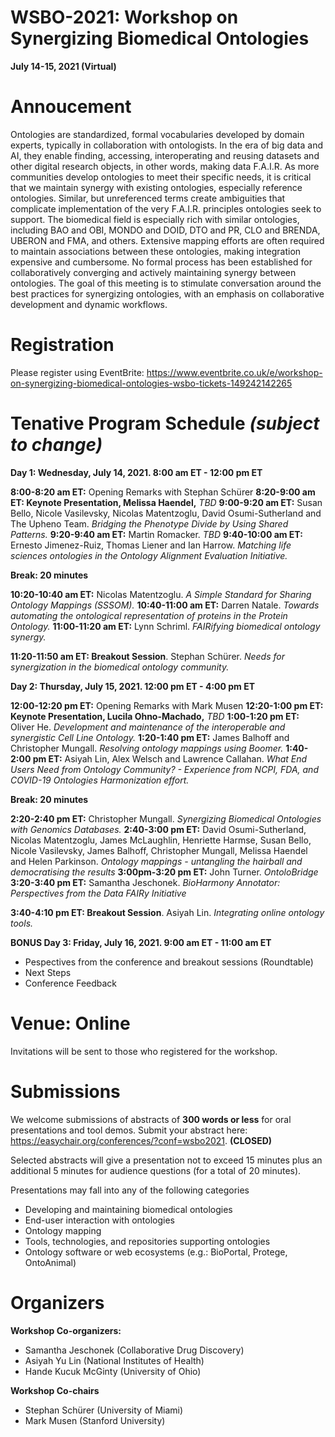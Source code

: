 # WSBO-2021: Workshop on Synergizing Biomedical Ontologies
**July 14-15, 2021 (Virtual)**

# Annoucement
Ontologies are standardized, formal vocabularies developed by domain experts, typically in collaboration with ontologists. In the era of big data and AI, they enable finding, accessing, interoperating and reusing datasets and other digital research objects, in other words, making data F.A.I.R. As more communities develop ontologies to meet their specific needs, it is critical that we maintain synergy with existing ontologies, especially reference ontologies. Similar, but unreferenced terms create ambiguities that complicate implementation of the very F.A.I.R. principles ontologies seek to support. The biomedical field is especially rich with similar ontologies, including BAO and OBI, MONDO and DOID, DTO and PR, CLO and BRENDA, UBERON and FMA, and others. Extensive mapping efforts are often required to maintain associations between these ontologies, making integration expensive and cumbersome. No formal process has been established for collaboratively converging and actively maintaining synergy between ontologies. The goal of this meeting is to stimulate conversation around the best practices for synergizing ontologies, with an emphasis on collaborative development and dynamic workflows. 

# Registration
Please register using EventBrite: https://www.eventbrite.co.uk/e/workshop-on-synergizing-biomedical-ontologies-wsbo-tickets-149242142265

# Tenative Program Schedule _(subject to change)_

**Day 1: Wednesday, July 14, 2021. 8:00 am ET - 12:00 pm ET**

**8:00-8:20 am ET:** Opening Remarks with Stephan Schürer 
**8:20-9:00 am ET: Keynote Presentation, Melissa Haendel,** _TBD_
**9:00-9:20 am ET:** Susan Bello, Nicole Vasilevsky, Nicolas Matentzoglu, David Osumi-Sutherland and The Upheno Team. _Bridging the Phenotype Divide by Using Shared Patterns._
**9:20-9:40 am ET:** Martin Romacker. _TBD_
**9:40-10:00 am ET:** Ernesto Jimenez-Ruiz, Thomas Liener and Ian Harrow. _Matching life sciences ontologies in the Ontology Alignment Evaluation Initiative._

**Break: 20 minutes**

**10:20-10:40 am ET:** Nicolas Matentzoglu. _A Simple Standard for Sharing Ontology Mappings (SSSOM)._
**10:40-11:00 am ET:** Darren Natale. _Towards automating the ontological representation of proteins in the Protein Ontology._
**11:00-11:20 am ET:** Lynn Schriml. _FAIRifying biomedical ontology synergy._

**11:20-11:50 am ET: Breakout Session**. Stephan Schürer. _Needs for synergization in the biomedical ontology community._ 


**Day 2: Thursday, July 15, 2021. 12:00 pm ET - 4:00 pm ET**

**12:00-12:20 pm ET:** Opening Remarks with Mark Musen
**12:20-1:00 pm ET: Keynote Presentation, Lucila Ohno-Machado,** _TBD_
**1:00-1:20 pm ET:** Oliver He. _Development and maintenance of the interoperable and synergistic Cell Line Ontology._
**1:20-1:40 pm ET:** James Balhoff and Christopher Mungall. _Resolving ontology mappings using Boomer._
**1:40-2:00 pm ET:** Asiyah Lin, Alex Welsch and Lawrence Callahan. _What End Users Need from Ontology Community? - Experience from NCPI, FDA, and COVID-19 Ontologies Harmonization effort._

**Break: 20 minutes** 

**2:20-2:40 pm ET:** Christopher Mungall. _Synergizing Biomedical Ontologies with Genomics Databases._
**2:40-3:00 pm ET:** David Osumi-Sutherland, Nicolas Matentzoglu, James McLaughlin, Henriette Harmse, Susan Bello, Nicole Vasilevsky, James Balhoff, Christopher Mungall, Melissa Haendel and Helen Parkinson. _Ontology mappings - untangling the hairball and democratising the results_
**3:00pm-3:20 pm ET:** John Turner. _OntoloBridge_
**3:20-3:40 pm ET:** Samantha Jeschonek. _BioHarmony Annotator: Perspectives from the Data FAIRy Initiative_

**3:40-4:10 pm ET: Breakout Session**. Asiyah Lin. _Integrating online ontology tools._ 


**BONUS Day 3: Friday, July 16, 2021. 9:00 am ET - 11:00 am ET**
* Pespectives from the conference and breakout sessions (Roundtable)
* Next Steps
* Conference Feedback

# Venue: Online
Invitations will be sent to those who registered for the workshop.

# Submissions
We welcome submissions of abstracts of **300 words or less** for oral presentations and tool demos.  Submit your abstract here: https://easychair.org/conferences/?conf=wsbo2021.   **(CLOSED)**

Selected abstracts will give a presentation not to exceed 15 minutes plus an additional 5 minutes for audience questions (for a total of 20 minutes). 

Presentations may fall into any of the following categories
* Developing and maintaining biomedical ontologies
* End-user interaction with ontologies
* Ontology mapping
* Tools, technologies, and repositories supporting ontologies
* Ontology software or web ecosystems (e.g.: BioPortal, Protege, OntoAnimal)

# Organizers
**Workshop Co-organizers:**
* Samantha Jeschonek (Collaborative Drug Discovery)
* Asiyah Yu Lin (National Institutes of Health)
* Hande Kucuk McGinty (University of Ohio)

**Workshop Co-chairs**
* Stephan Schürer (University of Miami)
* Mark Musen (Stanford University)
